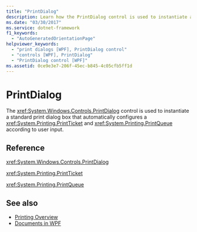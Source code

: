 ```yaml
---
title: "PrintDialog"
description: Learn how the PrintDialog control is used to instantiate a standard print dialog box that automatically configures a PrintTicket and PrintQueue.
ms.date: "03/30/2017"
ms.service: dotnet-framework
f1_keywords: 
  - "AutoGeneratedOrientationPage"
helpviewer_keywords: 
  - "print dialogs [WPF], PrintDialog control"
  - "controls [WPF], PrintDialog"
  - "PrintDialog control [WPF]"
ms.assetid: 0ce9e3e7-206f-45ec-b845-4c05cfb5ff1d
---
```

# PrintDialog

The <xref:System.Windows.Controls.PrintDialog> control is used to instantiate a standard print dialog box that automatically configures a <xref:System.Printing.PrintTicket> and <xref:System.Printing.PrintQueue> according to user input.  
  
## Reference  

<xref:System.Windows.Controls.PrintDialog>  
  
<xref:System.Printing.PrintTicket>  
  
<xref:System.Printing.PrintQueue>  
  
## See also

- [Printing Overview](../documents/printing-overview.md)
- [Documents in WPF](../advanced/documents-in-wpf.md)
